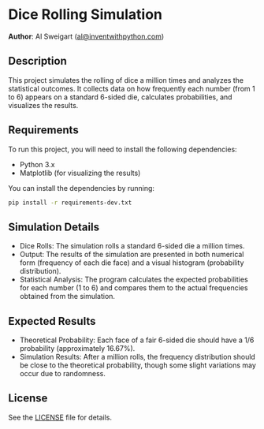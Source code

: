 # Dice Rolling Simulation
**Author**: Al Sweigart (al@inventwithpython.com)

## Description

This project simulates the rolling of dice a million times and analyzes the statistical outcomes. It collects data on how frequently each number (from 1 to 6) appears on a standard 6-sided die, calculates probabilities, and visualizes the results.

## Requirements

To run this project, you will need to install the following dependencies:

- Python 3.x
- Matplotlib (for visualizing the results)

You can install the dependencies by running:

```bash
pip install -r requirements-dev.txt
```

## Simulation Details
- Dice Rolls: The simulation rolls a standard 6-sided die a million times.
- Output: The results of the simulation are presented in both numerical form (frequency of each die face) and a visual histogram (probability distribution).
- Statistical Analysis: The program calculates the expected probabilities for each number (1 to 6) and compares them to the actual frequencies obtained from the simulation.

## Expected Results
- Theoretical Probability: Each face of a fair 6-sided die should have a 1/6 probability (approximately 16.67%).
- Simulation Results: After a million rolls, the frequency distribution should be close to the theoretical probability, though some slight variations may occur due to randomness.

## License
See the [LICENSE](LICENSE) file for details.
